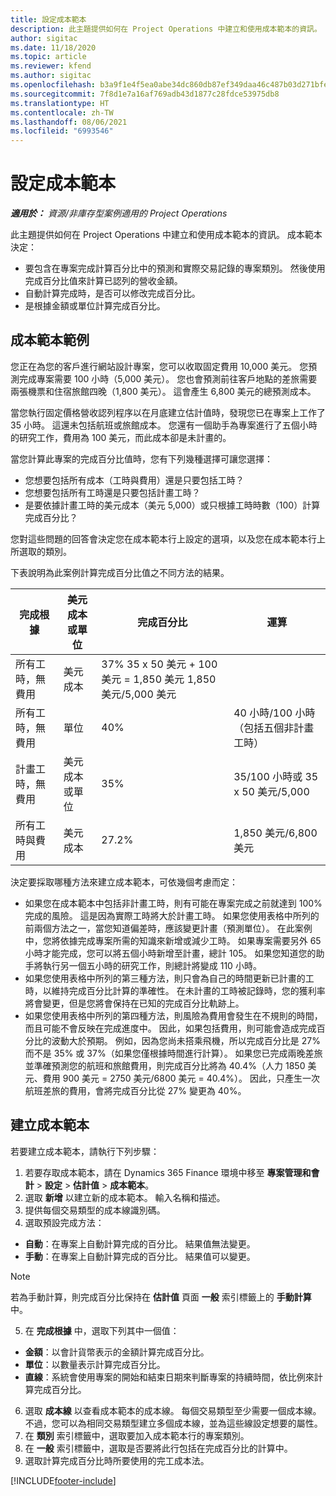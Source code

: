 ```yaml
---
title: 設定成本範本
description: 此主題提供如何在 Project Operations 中建立和使用成本範本的資訊。
author: sigitac
ms.date: 11/18/2020
ms.topic: article
ms.reviewer: kfend
ms.author: sigitac
ms.openlocfilehash: b3a9f1e4f5ea0abe34dc860db87ef349daa46c487b03d271bfe207868c521f39
ms.sourcegitcommit: 7f8d1e7a16af769adb43d1877c28fdce53975db8
ms.translationtype: HT
ms.contentlocale: zh-TW
ms.lasthandoff: 08/06/2021
ms.locfileid: "6993546"
---
```

# <a name="set-up-cost-templates"></a>設定成本範本

_**適用於：** 資源/非庫存型案例適用的 Project Operations_


此主題提供如何在 Project Operations 中建立和使用成本範本的資訊。 成本範本決定：

- 要包含在專案完成計算百分比中的預測和實際交易記錄的專案類別。 然後使用完成百分比值來計算已認列的營收金額。
- 自動計算完成時，是否可以修改完成百分比。
- 是根據金額或單位計算完成百分比。

## <a name="cost-template-example"></a>成本範本範例

您正在為您的客戶進行網站設計專案，您可以收取固定費用 10,000 美元。 您預測完成專案需要 100 小時（5,000 美元）。 您也會預測前往客戶地點的差旅需要兩張機票和住宿旅館四晚（1,800 美元）。 這會產生 6,800 美元的總預測成本。

當您執行固定價格營收認列程序以在月底建立估計值時，發現您已在專案上工作了 35 小時。 這還未包括航班或旅館成本。 您還有一個助手為專案進行了五個小時的研究工作，費用為 100 美元，而此成本卻是未計畫的。

當您計算此專案的完成百分比值時，您有下列幾種選擇可讓您選擇：

- 您想要包括所有成本（工時與費用）還是只要包括工時？
- 您想要包括所有工時還是只要包括計畫工時？
- 是要依據計畫工時的美元成本（美元 5,000）或只根據工時時數（100）計算完成百分比？

您對這些問題的回答會決定您在成本範本行上設定的選項，以及您在成本範本行上所選取的類別。

下表說明為此案例計算完成百分比值之不同方法的結果。

| 完成根據 | 美元成本或單位 | 完成百分比 | 運算 |
| --- | --- | --- | --- |
| 所有工時，無費用 | 美元成本 | 37% 35 x 50 美元 + 100 美元 = 1,850 美元 1,850 美元/5,000 美元 |
| 所有工時，無費用 | 單位  | 40% | 40 小時/100 小時（包括五個非計畫工時） |
| 計畫工時，無費用 | 美元成本或單位 | 35% | 35/100 小時或 35 x 50 美元/5,000 |
| 所有工時與費用 | 美元成本 | 27.2% | 1,850 美元/6,800 美元 |

決定要採取哪種方法來建立成本範本，可依幾個考慮而定：

- 如果您在成本範本中包括非計畫工時，則有可能在專案完成之前就達到 100% 完成的風險。 這是因為實際工時將大於計畫工時。 如果您使用表格中所列的前兩個方法之一，當您知道偏差時，應該變更計畫（預測單位）。 在此案例中，您將依據完成專案所需的知識來新增或減少工時。 如果專案需要另外 65 小時才能完成，您可以將五個小時新增至計畫，總計 105。 如果您知道您的助手將執行另一個五小時的研究工作，則總計將變成 110 小時。
- 如果您使用表格中所列的第三種方法，則只會為自己的時間更新已計畫的工時，以維持完成百分比計算的準確性。 在未計畫的工時被記錄時，您的獲利率將會變更，但是您將會保持在已知的完成百分比軌跡上。
- 如果您使用表格中所列的第四種方法，則風險為費用會發生在不規則的時間，而且可能不會反映在完成進度中。 因此，如果包括費用，則可能會造成完成百分比的波動大於預期。 例如，因為您尚未搭乘飛機，所以完成百分比是 27% 而不是 35% 或 37%（如果您僅根據時間進行計算）。 如果您已完成兩晚差旅並準確預測您的航班和旅館費用，則完成百分比將為 40.4%（人力 1850 美元、費用 900 美元 = 2750 美元/6800 美元 = 40.4%）。 因此，只產生一次航班差旅的費用，會將完成百分比從 27% 變更為 40%。

## <a name="create-cost-templates"></a>建立成本範本
若要建立成本範本，請執行下列步驟：

1. 若要存取成本範本，請在 Dynamics 365 Finance 環境中移至 **專案管理和會計** > **設定** > **估計值** > **成本範本**。
2. 選取 **新增** 以建立新的成本範本。 輸入名稱和描述。
3. 提供每個交易類型的成本線識別碼。
4. 選取預設完成方法：

  - **自動**：在專案上自動計算完成的百分比。 結果值無法變更。
  - **手動**：在專案上自動計算完成的百分比。 結果值可以變更。

  > [!NOTE]
  > 若為手動計算，則完成百分比保持在 **估計值** 頁面 **一般** 索引標籤上的 **手動計算** 中。

5. 在 **完成根據** 中，選取下列其中一個值：

  - **金額**：以會計貨幣表示的金額計算完成百分比。
  - **單位**：以數量表示計算完成百分比。
  - **直線**：系統會使用專案的開始和結束日期來判斷專案的持續時間，依比例來計算完成百分比。

6. 選取 **成本線** 以查看成本範本的成本線。 每個交易類型至少需要一個成本線。 不過，您可以為相同交易類型建立多個成本線，並為這些線設定想要的屬性。
7. 在 **類別** 索引標籤中，選取要加入成本範本行的專案類別。
8. 在 **一般** 索引標籤中，選取是否要將此行包括在完成百分比的計算中。
9. 選取計算完成百分比時所要使用的完工成本法。


[!INCLUDE[footer-include](../includes/footer-banner.md)]